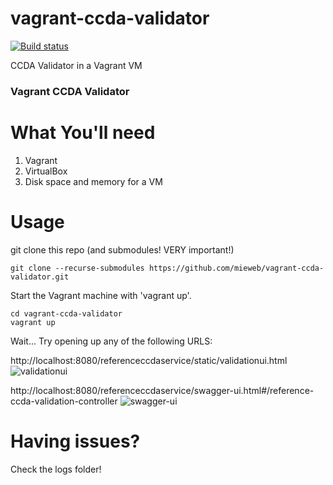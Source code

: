 vagrant-ccda-validator
===============
[![Build status](https://ci.appveyor.com/api/projects/status/l2421kcktabrmke9/branch/master?svg=true)](https://ci.appveyor.com/project/wreiske/vagrant-ccda-validator/branch/master)


CCDA Validator in a Vagrant VM

### Vagrant CCDA Validator

What You'll need
================

1. Vagrant
2. VirtualBox
3. Disk space and memory for a VM

Usage
=====

git clone this repo (and submodules! VERY important!)
```
git clone --recurse-submodules https://github.com/mieweb/vagrant-ccda-validator.git
```

Start the Vagrant machine with 'vagrant up'.
```
cd vagrant-ccda-validator
vagrant up
```

Wait...
Try opening up any of the following URLS:

http://localhost:8080/referenceccdaservice/static/validationui.html
![validationui](https://i.imgur.com/DM3E6ny.png)

http://localhost:8080/referenceccdaservice/swagger-ui.html#/reference-ccda-validation-controller
![swagger-ui](https://i.imgur.com/1OdtDyg.png)

Having issues?
=====
Check the logs folder!
